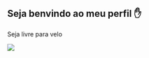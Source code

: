 ## Seja benvindo ao meu perfil ✋


 Seja livre para velo

![](https://tenor.com/pt-BR/view/0001-gif-25597406)
